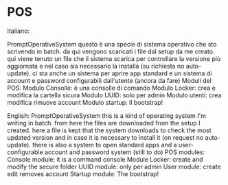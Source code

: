 # POS
Italiano:

PromptOperativeSystem
questo è una specie di sistema operativo che sto scrivendo in batch.
da qui vengono scaricati i file dal setup da me creato.
qui viene tenuto un file che il sistema scarica per controllare la versione più aggiornata
e nel caso sia necessario la installa (su richiesta no auto-update).
ci sta anche un sistema per aprire app standard e un sistema di account e password configurabili dall'utente (ancora da fare)
Moduli del POS:
Modulo Consolle: è una consolle di comando
Modulo Locker: crea e modifica la cartella sicura
Modulo UUID: solo per admin
Modulo utenti: crea modifica rimuove account
Modulo startup: Il bootstrap!

English:
PromptOperativeSystem
this is a kind of operating system I'm writing in batch.
from here the files are downloaded from the setup I created.
here a file is kept that the system downloads to check the most updated version and in case it is necessary to install it (on request no auto-update).
there is also a system to open standard apps and a user-configurable account and password system (still to do)
POS modules:
Console module: it is a command console 
Module Locker: create and modify the secure folder 
UUID module: only per admin 
User module: create edit removes account 
Startup module: The bootstrap!
